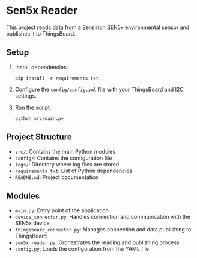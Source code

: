 # Sen5x Reader

This project reads data from a Sensirion SEN5x environmental sensor and publishes it to ThingsBoard.

## Setup

1. Install dependencies:

   ```
   pip install -r requirements.txt
   ```

2. Configure the `config/config.yml` file with your ThingsBoard and I2C settings.

3. Run the script:
   ```
   python src/main.py
   ```

## Project Structure

- `src/`: Contains the main Python modules
- `config/`: Contains the configuration file
- `logs/`: Directory where log files are stored
- `requirements.txt`: List of Python dependencies
- `README.md`: Project documentation

## Modules

- `main.py`: Entry point of the application
- `device_connector.py`: Handles connection and communication with the SEN5x device
- `thingsboard_connector.py`: Manages connection and data publishing to ThingsBoard
- `sen5x_reader.py`: Orchestrates the reading and publishing process
- `config.py`: Loads the configuration from the YAML file
